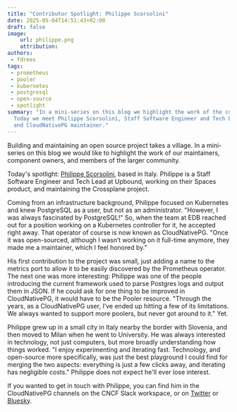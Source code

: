 ```yaml
---
title: "Contributor Spotlight: Philippe Scorsolini"
date: 2025-05-04T14:51:43+02:00
draft: false
image:
    url: philippe.png
    attribution:
authors:
 - fdrees
tags:
 - prometheus
 - pooler
 - kubernetes
 - postgresql
 - open-source
 - spotlight
summary: "In a mini-series on this blog we highlight the work of the community.
  Today we meet Philippe Scorsolini, Staff Software Engineer and Tech Lead at Upbound,
  and CloudNativePG maintainer."
---
```


Building and maintaining an open source project takes a village. In a
mini-series on this blog we would like to highlight the work of our
maintainers, component owners, and members of the larger community.

Today's spotlight: [Philippe Scorsolini](https://github.com/phisco/), 
based in Italy. Philippe is a Staff Software Engineer and Tech Lead at 
Upbound, working on their Spaces product, and maintaining the Crossplane 
project.

Coming from an infrastructure background, Philippe focused on Kubernetes 
and knew PostgreSQL as a user, but not as an administrator. "However, 
I was always fascinated by PostgreSQL!" So, when the team at EDB reached 
out for a position working on a Kubernetes controller for it, he accepted 
right away. That operator of course is now known as CloudNativePG. "Once 
it was open-sourced, although I wasn’t working on it full-time anymore, 
they made me a maintainer, which I feel honored by."

His first contribution to the project was small, just adding a name to 
the metrics port to allow it to be easily discovered by the Prometheus 
operator. The next one was more interesting: Philippe was one of the 
people introducing the current framework used to parse Postgres logs and 
output them in JSON. If he could ask for one thing to be improved in 
CloudNativePG, it would have to be the Pooler resource. "Through the years, 
as a CloudNativePG user, I’ve ended up hitting a few of its limitations. 
We always wanted to support more poolers, but never got around to it." Yet.

Philippe grew up in a small city in Italy nearby the border with Slovenia, 
and then moved to Milan when he went to University. He was always interested 
in technology, not just computers, but more broadly understanding how things 
worked. "I enjoy experimenting and iterating fast. Technology, and open-source 
more specifically, was just the best playground I could find for merging the 
two aspects: everything is just a few clicks away, and iterating has negligible 
costs." Philippe does not expect he'll ever lose interest.

If you wanted to get in touch with Philippe, you can find him in the 
CloudNativePG channels on the CNCF Slack workspace, or on 
[Twitter](https://twitter.com/Phisc0) or [Bluesky](https://bsky.app/profile/phisco.bsky.social). 
